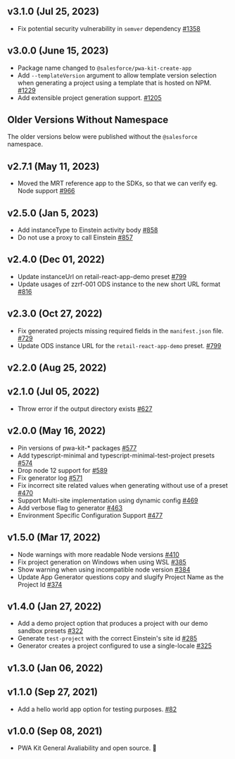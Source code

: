 ## v3.1.0 (Jul 25, 2023)

- Fix potential security vulnerability in `semver` dependency [#1358](https://github.com/SalesforceCommerceCloud/pwa-kit/pull/1358)

## v3.0.0 (June 15, 2023)

- Package name changed to `@salesforce/pwa-kit-create-app`
- Add `--templateVersion` argument to allow template version selection when generating a project using a template that is hosted on NPM. [#1229](https://github.com/SalesforceCommerceCloud/pwa-kit/pull/1229)
- Add extensible project generation support. [#1205](https://github.com/SalesforceCommerceCloud/pwa-kit/pull/1205)

## Older Versions Without Namespace

The older versions below were published without the `@salesforce` namespace.

## v2.7.1 (May 11, 2023)

- Moved the MRT reference app to the SDKs, so that we can verify eg. Node support [#966](https://github.com/SalesforceCommerceCloud/pwa-kit/pull/966)

## v2.5.0 (Jan 5, 2023)

- Add instanceType to Einstein activity body [#858](https://github.com/SalesforceCommerceCloud/pwa-kit/pull/858)
- Do not use a proxy to call Einstein [#857](https://github.com/SalesforceCommerceCloud/pwa-kit/pull/857)

## v2.4.0 (Dec 01, 2022)

- Update instanceUrl on retail-react-app-demo preset [#799](https://github.com/SalesforceCommerceCloud/pwa-kit/pull/799)
- Update usages of zzrf-001 ODS instance to the new short URL format [#816](https://github.com/SalesforceCommerceCloud/pwa-kit/pull/816)

## v2.3.0 (Oct 27, 2022)

- Fix generated projects missing required fields in the `manifest.json` file. [#729](https://github.com/SalesforceCommerceCloud/pwa-kit/pull/729)
- Update ODS instance URL for the `retail-react-app-demo` preset. [#799](https://github.com/SalesforceCommerceCloud/pwa-kit/pull/799)

## v2.2.0 (Aug 25, 2022)

## v2.1.0 (Jul 05, 2022)

- Throw error if the output directory exists [#627](https://github.com/SalesforceCommerceCloud/pwa-kit/pull/627)

## v2.0.0 (May 16, 2022)

- Pin versions of pwa-kit-\* packages [#577](https://github.com/SalesforceCommerceCloud/pwa-kit/pull/577)
- Add typescript-minimal and typescript-minimal-test-project presets [#574](https://github.com/SalesforceCommerceCloud/pwa-kit/pull/574)
- Drop node 12 support for [#589](https://github.com/SalesforceCommerceCloud/pwa-kit/pull/589)
- Fix generator log [#571](https://github.com/SalesforceCommerceCloud/pwa-kit/pull/571)
- Fix incorrect site related values when generating without use of a preset [#470](https://github.com/SalesforceCommerceCloud/pwa-kit/pull/470)
- Support Multi-site implementation using dynamic config [#469](https://github.com/SalesforceCommerceCloud/pwa-kit/pull/469)
- Add verbose flag to generator [#463](https://github.com/SalesforceCommerceCloud/pwa-kit/pull/463)
- Environment Specific Configuration Support [#477](https://github.com/SalesforceCommerceCloud/pwa-kit/pull/447)

## v1.5.0 (Mar 17, 2022)

- Node warnings with more readable Node versions [#410](https://github.com/SalesforceCommerceCloud/pwa-kit/pull/410)
- Fix project generation on Windows when using WSL [#385](https://github.com/SalesforceCommerceCloud/pwa-kit/pull/385)
- Show warning when using incompatible node version [#384](https://github.com/SalesforceCommerceCloud/pwa-kit/pull/384)
- Update App Generator questions copy and slugify Project Name as the Project Id [#374](https://github.com/SalesforceCommerceCloud/pwa-kit/pull/374)

## v1.4.0 (Jan 27, 2022)

- Add a demo project option that produces a project with our demo sandbox presets [#322](https://github.com/SalesforceCommerceCloud/pwa-kit/pull/322)
- Generate `test-project` with the correct Einstein's site id [#285](https://github.com/SalesforceCommerceCloud/pwa-kit/pull/285)
- Generator creates a project configured to use a single-locale [#325](https://github.com/SalesforceCommerceCloud/pwa-kit/pull/325)

## v1.3.0 (Jan 06, 2022)

## v1.1.0 (Sep 27, 2021)

- Add a hello world app option for testing purposes. [#82](https://github.com/SalesforceCommerceCloud/pwa-kit/pull/82)

## v1.0.0 (Sep 08, 2021)

- PWA Kit General Avaliability and open source. 🎉
